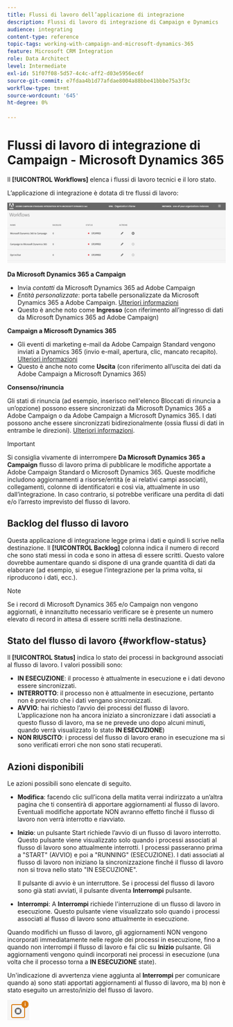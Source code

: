 ```yaml
---
title: Flussi di lavoro dell’applicazione di integrazione
description: Flussi di lavoro di integrazione di Campaign e Dynamics
audience: integrating
content-type: reference
topic-tags: working-with-campaign-and-microsoft-dynamics-365
feature: Microsoft CRM Integration
role: Data Architect
level: Intermediate
exl-id: 51f07f08-5d57-4c4c-aff2-d03e5956ec6f
source-git-commit: e7fdaa4b1d77afdae8004a88bbe41bbbe75a3f3c
workflow-type: tm+mt
source-wordcount: '645'
ht-degree: 0%

---
```


# Flussi di lavoro di integrazione di Campaign - Microsoft Dynamics 365

Il **[!UICONTROL Workflows]** elenca i flussi di lavoro tecnici e il loro stato.

L’applicazione di integrazione è dotata di tre flussi di lavoro:

![](assets/do-not-localize/d365-to-acs-ui-page-workflows.png)

**Da Microsoft Dynamics 365 a Campaign**
* Invia *contatti* da Microsoft Dynamics 365 ad Adobe Campaign
* *Entità personalizzate*: porta tabelle personalizzate da Microsoft Dynamics 365 a Adobe Campaign. [Ulteriori informazioni](../../integrating/using/d365-acs-using-the-integration.md#data-flows)
* Questo è anche noto come **Ingresso** (con riferimento all’ingresso di dati da Microsoft Dynamics 365 ad Adobe Campaign)

**Campaign a Microsoft Dynamics 365**
* Gli eventi di marketing e-mail da Adobe Campaign Standard vengono inviati a Dynamics 365 (invio e-mail, apertura, clic, mancato recapito). [Ulteriori informazioni](../../integrating/using/d365-acs-using-the-integration.md#email-marketing-event-flow)
* Questo è anche noto come **Uscita** (con riferimento all’uscita dei dati da Adobe Campaign a Microsoft Dynamics 365)

**Consenso/rinuncia**

Gli stati di rinuncia (ad esempio, inserisco nell&#39;elenco Bloccati di rinuncia a un’opzione) possono essere sincronizzati da Microsoft Dynamics 365 a Adobe Campaign o da Adobe Campaign a Microsoft Dynamics 365. I dati possono anche essere sincronizzati bidirezionalmente (ossia flussi di dati in entrambe le direzioni). [Ulteriori informazioni](../../integrating/using/d365-acs-self-service-app-data-sync.md#opt-in-out-wf).

>[!IMPORTANT]
>
>Si consiglia vivamente di interrompere **Da Microsoft Dynamics 365 a Campaign** flusso di lavoro prima di pubblicare le modifiche apportate a Adobe Campaign Standard o Microsoft Dynamics 365. Queste modifiche includono aggiornamenti a risorse/entità (e ai relativi campi associati), collegamenti, colonne di identificatori e così via, attualmente in uso dall’integrazione. In caso contrario, si potrebbe verificare una perdita di dati e/o l’arresto imprevisto del flusso di lavoro.

## Backlog del flusso di lavoro

Questa applicazione di integrazione legge prima i dati e quindi li scrive nella destinazione. Il **[!UICONTROL Backlog]** colonna indica il numero di record che sono stati messi in coda e sono in attesa di essere scritti. Questo valore dovrebbe aumentare quando si dispone di una grande quantità di dati da elaborare (ad esempio, si esegue l’integrazione per la prima volta, si riproducono i dati, ecc.).

>[!NOTE]
>Se i record di Microsoft Dynamics 365 e/o Campaign non vengono aggiornati, è innanzitutto necessario verificare se è presente un numero elevato di record in attesa di essere scritti nella destinazione.
>

## Stato del flusso di lavoro {#workflow-status}

Il **[!UICONTROL Status]** indica lo stato dei processi in background associati al flusso di lavoro. I valori possibili sono:

* **IN ESECUZIONE**: il processo è attualmente in esecuzione e i dati devono essere sincronizzati.
* **INTERROTTO**: il processo non è attualmente in esecuzione, pertanto non è previsto che i dati vengano sincronizzati.
* **AVVIO**: hai richiesto l’avvio dei processi del flusso di lavoro. L’applicazione non ha ancora iniziato a sincronizzare i dati associati a questo flusso di lavoro, ma se ne prevede uno dopo alcuni minuti, quando verrà visualizzato lo stato **IN ESECUZIONE**)
* **NON RIUSCITO**: i processi del flusso di lavoro erano in esecuzione ma si sono verificati errori che non sono stati recuperati.

## Azioni disponibili

Le azioni possibili sono elencate di seguito.

* **Modifica**: facendo clic sull’icona della matita verrai indirizzato a un’altra pagina che ti consentirà di apportare aggiornamenti al flusso di lavoro. Eventuali modifiche apportate NON avranno effetto finché il flusso di lavoro non verrà interrotto e riavviato.

* **Inizio**: un pulsante Start richiede l’avvio di un flusso di lavoro interrotto. Questo pulsante viene visualizzato solo quando i processi associati al flusso di lavoro sono attualmente interrotti. I processi passeranno prima a &quot;START&quot; (AVVIO) e poi a &quot;RUNNING&quot; (ESECUZIONE). I dati associati al flusso di lavoro non iniziano la sincronizzazione finché il flusso di lavoro non si trova nello stato &quot;IN ESECUZIONE&quot;.

  Il pulsante di avvio è un interruttore. Se i processi del flusso di lavoro sono già stati avviati, il pulsante diventa **Interrompi** pulsante.

* **Interrompi**: A **Interrompi** richiede l&#39;interruzione di un flusso di lavoro in esecuzione. Questo pulsante viene visualizzato solo quando i processi associati al flusso di lavoro sono attualmente in esecuzione.

Quando modifichi un flusso di lavoro, gli aggiornamenti NON vengono incorporati immediatamente nelle regole dei processi in esecuzione, fino a quando non interrompi il flusso di lavoro e fai clic su **Inizio** pulsante. Gli aggiornamenti vengono quindi incorporati nei processi in esecuzione (una volta che il processo torna a **IN ESECUZIONE** state).

Un&#39;indicazione di avvertenza viene aggiunta al **Interrompi** per comunicare quando a) sono stati apportati aggiornamenti al flusso di lavoro, ma b) non è stato eseguito un arresto/inizio del flusso di lavoro.

![](assets/do-not-localize/d365-to-acs-icon-stop-with-changes.png)
